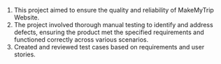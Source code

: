 1. This project aimed to ensure the quality and reliability of MakeMyTrip Website.
2. The project involved thorough manual testing to identify and address defects, ensuring the product met the specified requirements and functioned correctly across various scenarios.
3. Created and reviewed test cases based on requirements and user stories.
